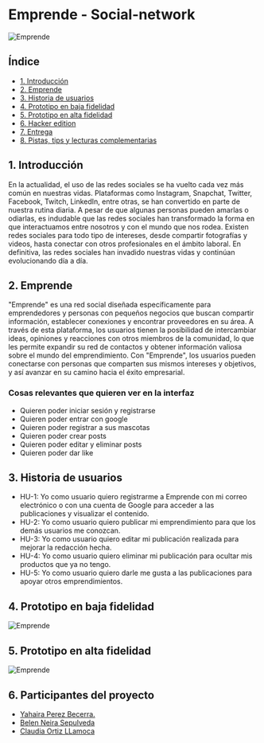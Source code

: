 # Emprende - Social-network

![Emprende](./lib/img/emprende.png)

## Índice

* [1. Introducción](#1-introducción)
* [2. Emprende](#2-emprende)
* [3. Historia de usuarios](#3-historia-de-usuarios)
* [4. Prototipo en baja fidelidad ](#4-Prototipo-en-baja-fidelidad)
* [5. Prototipo en alta fidelidad ](#5-Prototipo-en-alta-fidelidad)
* [6. Hacker edition](#6-hacker-edition)
* [7. Entrega](#7-entrega)
* [8. Pistas, tips y lecturas complementarias](#8-pistas-tips-y-lecturas-complementarias)

## 1. Introducción

En la actualidad, el uso de las redes sociales se ha vuelto cada vez más común en nuestras vidas. Plataformas como Instagram, Snapchat, Twitter, Facebook, Twitch, LinkedIn, entre otras, se han convertido en parte de nuestra rutina diaria. A pesar de que algunas personas pueden amarlas o odiarlas, es indudable que las redes sociales han transformado la forma en que interactuamos entre nosotros y con el mundo que nos rodea. Existen redes sociales para todo tipo de intereses, desde compartir fotografías y videos, hasta conectar con otros profesionales en el ámbito laboral. En definitiva, las redes sociales han invadido nuestras vidas y continúan evolucionando día a día.

## 2. Emprende

"Emprende" es una red social diseñada específicamente para emprendedores y personas con pequeños negocios que buscan compartir información, establecer conexiones y encontrar proveedores en su área.
 A través de esta plataforma, los usuarios tienen la posibilidad de intercambiar ideas, opiniones y reacciones con otros miembros de la comunidad, lo que les permite expandir su red de contactos y obtener información valiosa sobre el mundo del emprendimiento. Con "Emprende", los usuarios pueden conectarse con personas que comparten sus mismos intereses y objetivos, y así avanzar en su camino hacia el éxito empresarial.

### Cosas relevantes que quieren ver en la interfaz

* Quieren poder iniciar sesión y registrarse
* Quieren poder entrar con google
* Quieren poder registrar a sus mascotas
* Quieren poder crear posts
* Quieren poder editar y eliminar posts
* Quieren poder dar like

## 3. Historia de usuarios

* HU-1: Yo como usuario quiero registrarme a Emprende con mi correo electrónico o  con una cuenta de Google para acceder a las publicaciones y visualizar el contenido.
* HU-2: Yo como usuario quiero publicar mi emprendimiento para que los demás usuarios me conozcan.
* HU-3: Yo como usuario quiero editar mi publicación realizada para mejorar la redacción hecha.
* HU-4: Yo como usuario quiero eliminar mi publicación para ocultar mis productos que ya no tengo.
* HU-5: Yo como usuario quiero darle me gusta a las publicaciones para apoyar otros emprendimientos.

## 4. Prototipo en baja fidelidad 

![Emprende](./lib/img/bajaFidelidad.png)

## 5. Prototipo en alta fidelidad 

![Emprende](./lib/img/altaFidelidad.png)

## 6. Participantes del proyecto

* [Yahaira Perez Becerra.](https://github.com/YahairaPerez1994)
* [Belen Neira Sepulveda](https://github.com/Belenoese)
* [Claudia Ortiz LLamoca](https://github.com/ClauOrtiiz)